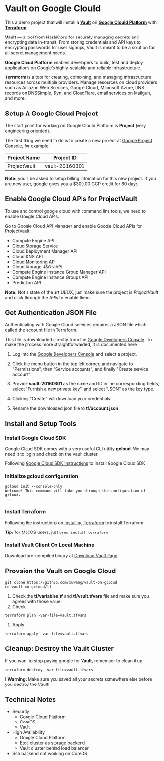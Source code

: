 # Vault on Google Clould

This a demo project that will install a **[Vault][vault]** on **[Google Clould Platform][gCloud]** with **[Terraform][terraform]**.

**Vault** — a tool from HashiCorp for securely managing secrets and encrypting data in-transit. From storing credentials and API keys to encrypting passwords for user signups, Vault is meant to be a solution for all secret management needs.

**Google Cloud Platform** enables developers to build, test and deploy applications on Google’s highly-scalable and reliable infrastructure.

**Terraform** is a tool for creating, combining, and managing infrastructure resources across multiple providers. Manage resources on cloud providers such as Amazon Web Services, Google Cloud, Microsoft Azure, DNS records on DNSSimple, Dyn, and CloudFlare, email services on Mailgun, and more.


## Setup A Google Cloud Project

The start point for working on Google Clould Platform is **Project** (very engineering oriented).

The first thing we need to do is to create a new project at [Google Project Console][gProject], for example:

Project Name | Project ID
------------ | ----------
ProjectVault | vault-20160301


**Note:** you'll be asked to setup billing infomation for this new project. If you are new user, google gives you a $300.00 GCP credit for 60 days. 

## Enable Google Cloud APIs for ProjectVault

To use and control google cloud with command line tools, we need to enable Google Cloud APIs.

Go to [Google Cloud API Manager][gAPI]
and enable Google Cloud APIs for ProjectVault:

* Compute Engine API
* Cloud Storage Service
* Cloud Deployment Manager API
* Cloud DNS API
* Cloud Monitoring API
* Cloud Storage JSON API
* Compute Engine Instance Group Manager API
* Compute Engine Instance Groups API
* Prediction API

**Note:** Not a state of the art UI/UX, just make sure the project is *ProjectVault* and click through the APIs to enable them.

## Get Authentication JSON File

Authenticating with Google Cloud services requires a JSON file which called the account file in Terraform.

This file is downloaded directly from the [Google Developers Console][gProject]. To make the process more straightforwarded, it is documented here:

1. Log into the [Google Developers Console][gProject] and select a project.

1. Click the menu button in the top left corner, and navigate to "Permissions", then "Service accounts", and finally "Create service account".

1. Provide **vault-20160301** as the name and ID in the corresponding fields, select "Furnish a new private key", and select "JSON" as the key type.

1. Clicking "Create" will download your credentials.

1. Rename the downloaded json file to **tf/account.json**

## Install and Setup Tools
### Install Google Cloud SDK
Google Cloud SDK comes with a very useful CLI utility 
**gcloud**. We may need it to login and check on the vault cluster.

Following [Google Cloud SDK Instructions][gSDK] to install Google Cloud SDK

### Initialize gcloud configuration
```
gcloud init --console-only
Welcome! This command will take you through the configuration of gcloud.
...
```

### Install Terraform

Following the instructions on [Installing Terraform][installing-terraform] to install Terraform

**Tip:** for MacOS users, just `brew install terraform`

### Install Vault Client On Local Machine

Download pre-compiled binary at [Download Vault Page][vault-download]

## Provsion the Vault on Google Cloud
```shell
git clone https://github.com/xuwang/vault-on-gcloud
cd vault-on-gcloud/tf
```
1. Check the **tf/variables.tf** and **tf/vault.tfvars** file and make sure you agrees with those value.
1. Check
```shell
terraform plan -var-file=vault.tfvars
```
1. Apply
```shell
terraform apply -var-file=vault.tfvars
```

## Cleanup: Destroy the Vault Cluster

If you want to stop paying google for **Vault**, remember to clean it up:

```shell
terraform destroy -var-file=vault.tfvars
```
**! Warning:** Make sure you saved all your secrets somewhere else before you destroy the Vault!


## Technical Notes
* Security
	* Google Cloud Platform
	* CoreOS
	* Vault
* High Availability
	* Google Cloud Platform
	* Etcd cluster as storage backend
	* Vault cluster behind load balancer
* Ssh backend not working on CoreOS

[virtualbox]: https://www.virtualbox.org/
[vagrant]: https://www.vagrantup.com/downloads.html
[using-coreos]: http://coreos.com/docs/using-coreos/
[installing-terraform]: https://www.terraform.io/intro/getting-started/install.html
[gProject]: https://console.cloud.google.com/project
[gSDK]: https://cloud.google.com/sdk/
[gAPI]: https://console.cloud.google.com/apis
[vault]: https://www.hashicorp.com/blog/vault.html
[gCloud]: https://cloud.google.com/
[terraform]: https://www.terraform.io/
[CoreOS]: https://coreos.com/
[vault-download]: https://www.vaultproject.io/downloads.html
